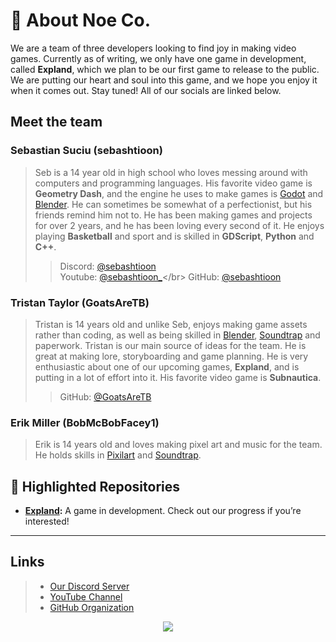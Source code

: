 # 📜 About Noe Co.
We are a team of three developers looking to find joy in making video games. Currently as of writing, we only have one game in development, called **Expland**, which we plan to be our first game to release to the public. We are putting our heart and soul into this game, and we hope you enjoy it when it comes out. Stay tuned! All of our socials are linked below.
## Meet the team
### Sebastian Suciu (sebashtioon)
>  Seb is a 14 year old in high school who loves messing around with computers and programming languages. His favorite video game is **Geometry Dash**, and the engine he uses to make games is [Godot](https://godotengine.org/) and [Blender](https://www.blender.org/). He can sometimes be somewhat of a perfectionist, but his friends remind him not to. He has been making games and projects for over 2 years, and he has been loving every second of it. He enjoys playing **Basketball** and sport and is skilled in **GDScript**, **Python** and **C++**.
> > Discord: [@sebashtioon](https://discord.com/users/1110329250306859018) </br>
> > Youtube: [@sebashtioon_](https://www.youtube.com/@sebashtioon_)</br>
> > GitHub: [@sebashtioon](https://github.com/sebashtioon)</br>
### Tristan Taylor (GoatsAreTB)
> Tristan is 14 years old and unlike Seb, enjoys making game assets rather than coding, as well as being skilled in [Blender](https://www.blender.org/), [Soundtrap](https://www.soundtrap.com/musicmakers) and paperwork. Tristan is our main source of ideas for the team. He is great at making lore, storyboarding and game planning. He is very enthusiastic about one of our upcoming games, **Expland**, and is putting in a lot of effort into it. His favorite video game is **Subnautica**.
> > GitHub: [@GoatsAreTB](https://github.com/GoatsAreTB)</br>
### Erik Miller (BobMcBobFacey1)
> Erik is 14 years old and loves making pixel art and music for the team. He holds skills in [Pixilart](https://www.pixilart.com/) and [Soundtrap](https://www.soundtrap.com/musicmakers).

## 🌟 Highlighted Repositories

- **[Expland](https://github.com/NoeCoOfficial/Expland):** A game in development. Check out our progress if you’re interested!


---
## Links
> - [Our Discord Server](https://discord.gg/QNgcKCAJn3) </br>
> - [YouTube Channel](https://www.youtube.com/@noeco.official)</br>
> - [GitHub Organization](https://github.com/NoeCoOfficial)</br>
<p align="center">
     <img src="https://capsule-render.vercel.app/api?type=waving&color=gradient&height=100&section=footer"/>

</p>
